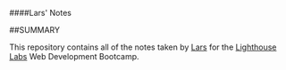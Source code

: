 ####Lars' Notes

##SUMMARY

This repository contains all of the notes taken by [Lars](https://github.com/larsyaeger) for the [Lighthouse Labs](https://lighthouselabs.ca) Web Development Bootcamp.